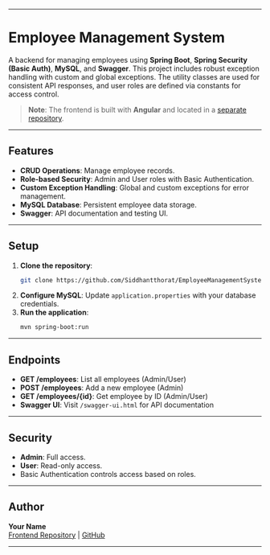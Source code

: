 

---

# Employee Management System

A backend for managing employees using **Spring Boot**, **Spring Security (Basic Auth)**, **MySQL**, and **Swagger**. This project includes robust exception handling with custom and global exceptions. The utility classes are used for consistent API responses, and user roles are defined via constants for access control.

> **Note**: The frontend is built with **Angular** and located in a [separate repository](#).

---

## Features

- **CRUD Operations**: Manage employee records.
- **Role-based Security**: Admin and User roles with Basic Authentication.
- **Custom Exception Handling**: Global and custom exceptions for error management.
- **MySQL Database**: Persistent employee data storage.
- **Swagger**: API documentation and testing UI.

---

## Setup

1. **Clone the repository**:
   ```bash
   git clone https://github.com/Siddhantthorat/EmployeeManagementSystemProject.git
   ```
2. **Configure MySQL**: Update `application.properties` with your database credentials.
3. **Run the application**:
   ```bash
   mvn spring-boot:run
   ```

---

## Endpoints

- **GET /employees**: List all employees (Admin/User)
- **POST /employees**: Add a new employee (Admin)
- **GET /employees/{id}**: Get employee by ID (Admin/User)
- **Swagger UI**: Visit `/swagger-ui.html` for API documentation

---

## Security

- **Admin**: Full access.
- **User**: Read-only access.
- Basic Authentication controls access based on roles.

---

## Author

**Your Name**  
[Frontend Repository](#) | [GitHub](https://github.com/Siddhantthorat/EmployeeManagementSystemProject.git)

---

